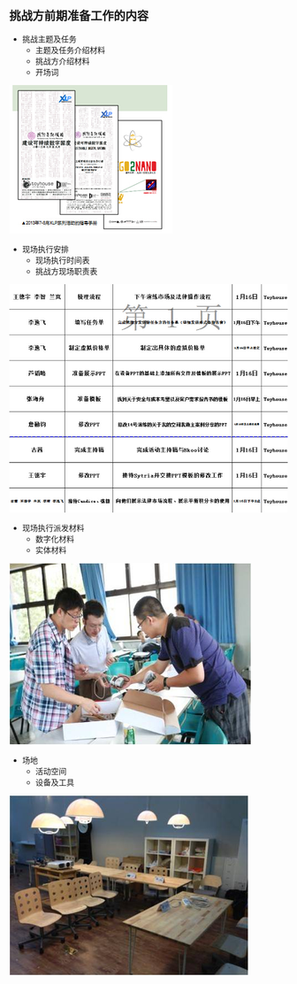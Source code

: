 ## 挑战方前期准备工作的内容

* 挑战主题及任务
	* 主题及任务介绍材料
	* 挑战方介绍材料
	* 开场词

![0](../assets/challenger_preparation/challenge_team_preparation_work/00.jpg)
* 现场执行安排
	* 现场执行时间表
	* 挑战方现场职责表

![0](../assets/challenger_preparation/challenge_team_preparation_work/eme10_tanghangbo.jpg)

* 现场执行派发材料
	* 数字化材料
	* 实体材料

![0](../assets/challenger_preparation/challenge_team_preparation_work/02.jpg)

* 场地
	* 活动空间
	* 设备及工具

![0](../assets/challenger_preparation/challenge_team_preparation_work/03.jpg)
